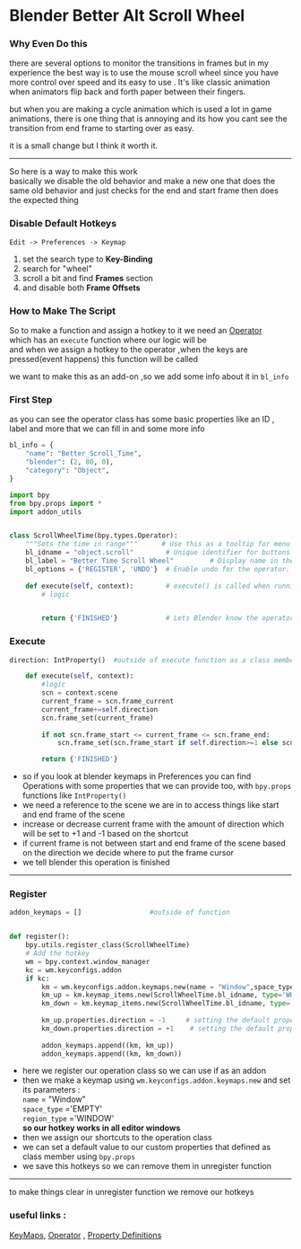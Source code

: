 # Blender Better Alt Scroll Wheel  

### Why Even Do this  
there are several options to monitor the transitions in frames but in my experience the best way is to use the mouse scroll wheel since you have more control over speed and its easy to use . It's like classic animation when animators flip back and forth paper between their fingers.  

but when you are making a cycle animation which is used a lot in game animations, there is one thing that is annoying and its how you cant see the transition from end frame to starting over as easy.

it is a small change but I think it worth it.

---
So here is a way to make this work  
basically we disable the old behavior and make a new one that does the same old behavior and just checks for the end and start frame then does the expected thing   

### Disable Default Hotkeys
`` Edit -> Preferences -> Keymap ``  

1. set the search type to **Key-Binding**   
2. search for "wheel"  
3. scroll a bit and find **Frames** section  
4. and disable both **Frame Offsets**  

### How to Make The Script
So to make a function and assign a hotkey to it we need an [Operator][1]   
which has an ``execute`` function where our logic will be  
and when we assign a hotkey to the operator ,when the keys are pressed(event happens) this function will be called

we want to make this as an add-on ,so we add some info about it in ``bl_info``
 
### First Step
 

as you can see the operator class has some basic properties like an ID , label and more that we can fill in and some more info

```python 
bl_info = {
    "name": "Better_Scroll_Time",
    "blender": (2, 80, 0),
    "category": "Object",
}

import bpy
from bpy.props import *
import addon_utils


class ScrollWheelTime(bpy.types.Operator):
    """Sets the time in range"""      # Use this as a tooltip for menu items and buttons.
    bl_idname = "object.scroll"        # Unique identifier for buttons and menu items to reference.
    bl_label = "Better Time Scroll Wheel"         # Display name in the interface.
    bl_options = {'REGISTER', 'UNDO'}  # Enable undo for the operator.
    
    def execute(self, context):        # execute() is called when running the operator.    
        # logic


        return {'FINISHED'}            # Lets Blender know the operator finished successfully.

```  

### Execute

```python
direction: IntProperty()  #outside of execute function as a class member

    def execute(self, context):
        #logic
        scn = context.scene 
        current_frame = scn.frame_current
        current_frame+=self.direction
        scn.frame_set(current_frame)
           
        if not scn.frame_start <= current_frame <= scn.frame_end:
            scn.frame_set(scn.frame_start if self.direction>=1 else scn.frame_end)

        return {'FINISHED'}        

```
+ so if you look at blender keymaps in Preferences you can find Operations with some properties that we can provide too, with ``bpy.props`` functions like ``IntProperty()``  
+ we need a reference to the scene we are in to access things like start and end frame of the scene  
+ increase or decrease current frame with the amount of direction which will be set to +1 and -1 based on the shortcut
+ if current frame is not between start and end frame of the scene based on the direction we decide where to put the frame cursor
+ we tell blender this operation is finished
---

### Register


```python
addon_keymaps = []                 #outside of function


def register():      
    bpy.utils.register_class(ScrollWheelTime)
    # Add the hotkey
    wm = bpy.context.window_manager
    kc = wm.keyconfigs.addon
    if kc:
        km = wm.keyconfigs.addon.keymaps.new(name = "Window",space_type='EMPTY', region_type='WINDOW')
        km_up = km.keymap_items.new(ScrollWheelTime.bl_idname, type='WHEELUPMOUSE', value='PRESS', alt=True)
        km_down = km.keymap_items.new(ScrollWheelTime.bl_idname, type='WHEELDOWNMOUSE', value='PRESS', alt=True)
        
        km_up.properties.direction = -1     # setting the default property value for wheel up
        km_down.properties.direction = +1    # setting the default property value for wheel down
        
        addon_keymaps.append((km, km_up))
        addon_keymaps.append((km, km_down))
```
+ here we register our operation class so we can use if as an addon  
+ then we make a keymap using ``wm.keyconfigs.addon.keymaps.new``
and set its parameters :  
 ``name`` = "Window"  
  ``space_type`` ='EMPTY'  
   ``region_type`` ='WINDOW'  
**so our hotkey works in all editor windows**
+ then we assign our shortcuts to the operation class  
+ we can set a default value to our custom properties that defined as class member using ``bpy.props``  
+ we save this hotkeys so we can remove them in unregister function  

---

to make things clear in unregister function we remove our hotkeys



  [1]: https://docs.blender.org/api/current/bpy.types.Operator.html

### useful links : 
[KeyMaps](https://docs.blender.org/api/blender_python_api_2_76_2/bpy.types.KeyMaps.html?highlight=keymaps.new#bpy.types.KeyMaps.new),
[Operator](https://docs.blender.org/api/current/bpy.types.Operator.html) ,
[Property Definitions](https://docs.blender.org/api/current/bpy.props.html)
